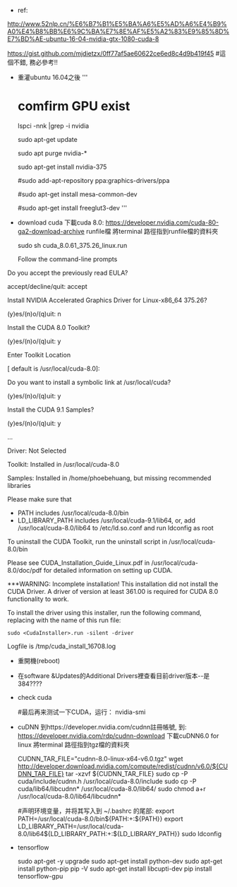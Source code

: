 - ref:

http://www.52nlp.cn/%E6%B7%B1%E5%BA%A6%E5%AD%A6%E4%B9%A0%E4%B8%BB%E6%9C%BA%E7%8E%AF%E5%A2%83%E9%85%8D%E7%BD%AE-ubuntu-16-04-nvidia-gtx-1080-cuda-8

https://gist.github.com/mjdietzx/0ff77af5ae60622ce6ed8c4d9b419f45  #這個不錯, 務必參考!!

- 重灌ubuntu 16.04之後
'''
    # comfirm GPU exist
    lspci -nnk |grep -i nvidia
    
    sudo apt-get update
    
    sudo apt purge nvidia-*
    
    sudo apt-get install nvidia-375
    
    #sudo add-apt-repository ppa:graphics-drivers/ppa
    
    #sudo apt-get install mesa-common-dev
    
    #sudo apt-get install freeglut3-dev
'''
- download cuda
  下載cuda 8.0: https://developer.nvidia.com/cuda-80-ga2-download-archive  runfile檔
  將terminal 路徑指到runfile檔的資料夾

    sudo sh cuda_8.0.61_375.26_linux.run

	Follow the command-line prompts

Do you accept the previously read EULA?

accept/decline/quit: accept

Install NVIDIA Accelerated Graphics Driver for Linux-x86_64 375.26?

(y)es/(n)o/(q)uit: n

Install the CUDA 8.0 Toolkit?

(y)es/(n)o/(q)uit: y

Enter Toolkit Location

[ default is /usr/local/cuda-8.0]: 

Do you want to install a symbolic link at /usr/local/cuda?

(y)es/(n)o/(q)uit: y

Install the CUDA 9.1 Samples?

(y)es/(n)o/(q)uit: y

...

Driver:   Not Selected

Toolkit:  Installed in /usr/local/cuda-8.0

Samples:  Installed in /home/phoebehuang, but missing recommended libraries

Please make sure that

- PATH includes /usr/local/cuda-8.0/bin
- LD_LIBRARY_PATH includes /usr/local/cuda-9.1/lib64, or, add /usr/local/cuda-8.0/lib64 to /etc/ld.so.conf and run ldconfig as root

To uninstall the CUDA Toolkit, run the uninstall script in /usr/local/cuda-8.0/bin

Please see CUDA_Installation_Guide_Linux.pdf in /usr/local/cuda-8.0/doc/pdf for detailed information on setting up CUDA.

***WARNING: Incomplete installation! This installation did not install the CUDA Driver. A driver of version at least 361.00 is required for CUDA 8.0 functionality to work.

To install the driver using this installer, run the following command, replacing <CudaInstaller> with the name of this run file:

    sudo <CudaInstaller>.run -silent -driver

Logfile is /tmp/cuda_install_16708.log

- 重開機(reboot)
- 在software &Updates的Additional Drivers裡查看目前driver版本--是384????
- check cuda

    #最后再来测试一下CUDA，运行：
    nvidia-smi

- cuDNN
  到https://developer.nvidia.com/cudnn註冊帳號, 到: https://developer.nvidia.com/rdp/cudnn-download
  下載cuDNN6.0 for linux
   將terminal 路徑指到tgz檔的資料夾

    CUDNN_TAR_FILE="cudnn-8.0-linux-x64-v6.0.tgz"
    wget http://developer.download.nvidia.com/compute/redist/cudnn/v6.0/${CUDNN_TAR_FILE}
    tar -xzvf ${CUDNN_TAR_FILE}
    sudo cp -P cuda/include/cudnn.h /usr/local/cuda-8.0/include
    sudo cp -P cuda/lib64/libcudnn* /usr/local/cuda-8.0/lib64/
    sudo chmod a+r /usr/local/cuda-8.0/lib64/libcudnn*
    
    #声明环境变量，并将其写入到 ~/.bashrc 的尾部:
    export PATH=/usr/local/cuda-8.0/bin${PATH:+:${PATH}}
    export LD_LIBRARY_PATH=/usr/local/cuda-8.0/lib64\${LD_LIBRARY_PATH:+:${LD_LIBRARY_PATH}}
    sudo ldconfig

- tensorflow

    sudo apt-get -y upgrade
    sudo apt-get install python-dev
    sudo apt-get install python-pip
    pip -V
    sudo apt-get install libcupti-dev
    pip install tensorflow-gpu


